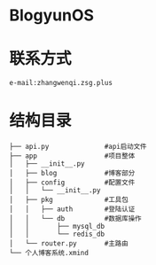 # BlogyunOS
# 联系方式
    e-mail:zhangwenqi.zsg.plus

# 结构目录
 ```
├── api.py              #api启动文件
├── app                 #项目整体
│   ├── __init__.py
│   ├── blog            #博客部分
│   ├── config          #配置文件
│   │   └── __init__.py
│   ├── pkg             #工具包
│   │   ├── auth        #登陆认证
│   │   └── db          #数据库操作
│   │       ├── mysql_db
│   │       └── redis_db
│   └── router.py       #主路由
└── 个人博客系统.xmind
```




